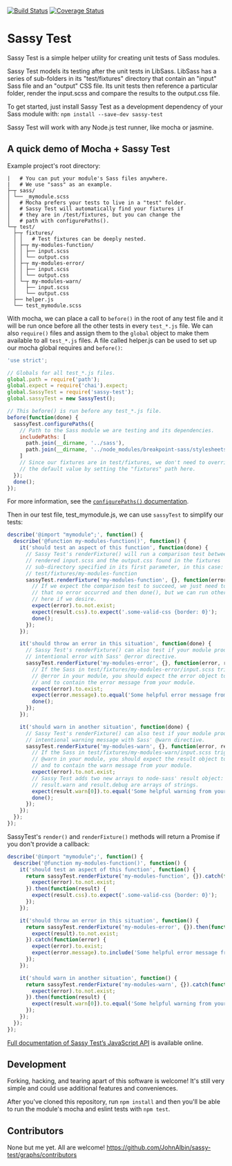[![Build Status](https://secure.travis-ci.org/JohnAlbin/sassy-test.png?branch=master)](http://travis-ci.org/JohnAlbin/sassy-test) [![Coverage Status](https://coveralls.io/repos/JohnAlbin/sassy-test/badge.svg?branch=master&service=github)](https://coveralls.io/github/JohnAlbin/sassy-test?branch=master)


# Sassy Test

Sassy Test is a simple helper utility for creating unit tests of Sass modules.

Sassy Test models its testing after the unit tests in LibSass. LibSass has a series of sub-folders in its "test/fixtures" directory that contain an "input" Sass file and an "output" CSS file. Its unit tests then reference a particular folder, render the input.scss and compare the results to the output.css file.

To get started, just install Sassy Test as a development dependency of your Sass module with: `npm install --save-dev sassy-test`

Sassy Test will work with any Node.js test runner, like mocha or jasmine.

## A quick demo of Mocha + Sassy Test

Example project's root directory:
```
|   # You can put your module's Sass files anywhere.
|   # We use "sass" as an example.
├─┬ sass/
│ └── _mymodule.scss
│   # Mocha prefers your tests to live in a "test" folder.
│   # Sassy Test will automatically find your fixtures if
│   # they are in /test/fixtures, but you can change the
│   # path with configurePaths().
└─┬ test/
  ├─┬ fixtures/
  │ │   # Test fixtures can be deeply nested.
  │ ├─┬ my-modules-function/
  │ │ ├── input.scss
  │ │ └── output.css
  │ ├─┬ my-modules-error/
  │ │ ├── input.scss
  │ │ └── output.css
  │ └─┬ my-modules-warn/
  │   ├── input.scss
  │   └── output.css
  ├── helper.js
  └── test_mymodule.scss
```

With mocha, we can place a call to `before()` in the root of any test file and it will be run once before all the other tests in every `test_*.js` file. We can also `require()` files and assign them to the `global` object to make them available to all `test_*.js` files. A file called helper.js can be used to set up our mocha global requires and `before()`:

```JavaScript
'use strict';

// Globals for all test_*.js files.
global.path = require('path');
global.expect = require('chai').expect;
global.SassyTest = require('sassy-test');
global.sassyTest = new SassyTest();

// This before() is run before any test_*.js file.
before(function(done) {
  sassyTest.configurePaths({
    // Path to the Sass module we are testing and its dependencies.
    includePaths: [
      path.join(__dirname, '../sass'),
      path.join(__dirname, '../node_modules/breakpoint-sass/stylesheets')
    ]
    // Since our fixtures are in test/fixtures, we don't need to override
    // the default value by setting the "fixtures" path here.
  });
  done();
});
```

For more information, see the [`configurePaths()` documentation](http://johnalbin.github.io/sassy-test/module-sassy-test.html#.configurePaths).

Then in our test file, test_mymodule.js, we can use `sassyTest` to simplify our tests:

```JavaScript
describe('@import "mymodule";', function() {
  describe('@function my-modules-function()', function() {
    it('should test an aspect of this function', function(done) {
      // Sassy Test's renderFixture() will run a comparison test between the
      // rendered input.scss and the output.css found in the fixtures
      // sub-directory specified in its first parameter, in this case:
      // test/fixtures/my-modules-function
      sassyTest.renderFixture('my-modules-function', {}, function(error, result) {
        // If we expect the comparison test to succeed, we just need to test
        // that no error occurred and then done(), but we can run other tests
        // here if we desire.
        expect(error).to.not.exist;
        expect(result.css).to.expect('.some-valid-css {border: 0}');
        done();
      });
    });

    it('should throw an error in this situation', function(done) {
      // Sassy Test's renderFixture() can also test if your module produces an
      // intentional error with Sass' @error directive.
      sassyTest.renderFixture('my-modules-error', {}, function(error, result) {
        // If the Sass in test/fixtures/my-modules-error/input.scss triggers an
        // @error in your module, you should expect the error object to exist
        // and to contain the error message from your module.
        expect(error).to.exist;
        expect(error.message).to.equal('Some helpful error message from your module.');
        done();
      });
    });

    it('should warn in another situation', function(done) {
      // Sassy Test's renderFixture() can also test if your module produces an
      // intentional warning message with Sass' @warn directive.
      sassyTest.renderFixture('my-modules-warn', {}, function(error, result) {
        // If the Sass in test/fixtures/my-modules-warn/input.scss triggers a
        // @warn in your module, you should expect the result object to exist
        // and to contain the warn message from your module.
        expect(error).to.not.exist;
        // Sassy Test adds two new arrays to node-sass' result object:
        // result.warn and result.debug are arrays of strings.
        expect(result.warn[0]).to.equal('Some helpful warning from your module.');
        done();
      });
    });
  });
});
```

SassyTest's `render()` and `renderFixture()` methods will return a Promise if you don't provide a callback:

```JavaScript
describe('@import "mymodule";', function() {
  describe('@function my-modules-function()', function() {
    it('should test an aspect of this function', function() {
      return sassyTest.renderFixture('my-modules-function', {}).catch(function(error) {
        expect(error).to.not.exist;
      }).then(function(result) {
        expect(result.css).to.expect('.some-valid-css {border: 0}');
      });
    });

    it('should throw an error in this situation', function() {
      return sassyTest.renderFixture('my-modules-error', {}).then(function(result) {
        expect(result).to.not.exist;
      }).catch(function(error) {
        expect(error).to.exist;
        expect(error.message).to.include('Some helpful error message from your module.');
      });
    });

    it('should warn in another situation', function() {
      return sassyTest.renderFixture('my-modules-warn', {}).catch(function(error) {
        expect(error).to.not.exist;
      }).then(function(result) {
        expect(result.warn[0]).to.equal('Some helpful warning from your module.');
      });
    });
  });
});
```

[Full documentation of Sassy Test’s JavaScript API](http://johnalbin.github.io/sassy-test) is available online.

## Development

Forking, hacking, and tearing apart of this software is welcome! It's still very simple and could use additional features and conveniences.

After you've cloned this repository, run `npm install` and then you'll be able to run the module's mocha and eslint tests with `npm test`.

## Contributors

None but me yet. All are welcome! https://github.com/JohnAlbin/sassy-test/graphs/contributors
